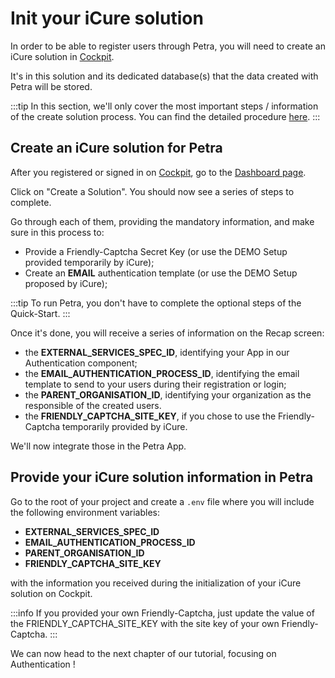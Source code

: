 # Init your iCure solution
In order to be able to register users through Petra, you will need to create an iCure solution in [Cockpit](https://cockpit.icure.cloud/dashboard).

It's in this solution and its dedicated database(s) that the data created with Petra will be stored.

:::tip
In this section, we'll only cover the most important steps / information of the create solution process. You can find the detailed procedure [here](../../../quick-start/index.md).
:::

## Create an iCure solution for Petra
After you registered or signed in on [Cockpit](https://cockpit.icure.cloud), go to the [Dashboard page](https://cockpit.icure.cloud/dashboard). 

Click on "Create a Solution". You should now see a series of steps to complete. 

Go through each of them, providing the mandatory information, and make sure in this process to: 
- Provide a Friendly-Captcha Secret Key (or use the DEMO Setup provided temporarily by iCure);
- Create an **EMAIL** authentication template (or use the DEMO Setup proposed by iCure);

:::tip 
To run Petra, you don't have to complete the optional steps of the Quick-Start. 
:::

Once it's done, you will receive a series of information on the Recap screen:
- the **EXTERNAL_SERVICES_SPEC_ID**, identifying your App in our Authentication component;
- the **EMAIL_AUTHENTICATION_PROCESS_ID**, identifying the email template to send to your users during their registration or login;
- the **PARENT_ORGANISATION_ID**, identifying your organization as the responsible of the created users.
- the **FRIENDLY_CAPTCHA_SITE_KEY**, if you chose to use the Friendly-Captcha temporarily provided by iCure.

We'll now integrate those in the Petra App. 

## Provide your iCure solution information in Petra
Go to the root of your project and create a `.env` file where you will include the following environment variables: 
- **EXTERNAL_SERVICES_SPEC_ID**
- **EMAIL_AUTHENTICATION_PROCESS_ID**
- **PARENT_ORGANISATION_ID**
- **FRIENDLY_CAPTCHA_SITE_KEY**

with the information you received during the initialization of your iCure solution on Cockpit. 

:::info
If you provided your own Friendly-Captcha, just update the value of the FRIENDLY_CAPTCHA_SITE_KEY with the site key of your own Friendly-Captcha. 
:::

We can now head to the next chapter of our tutorial, focusing on Authentication ! 